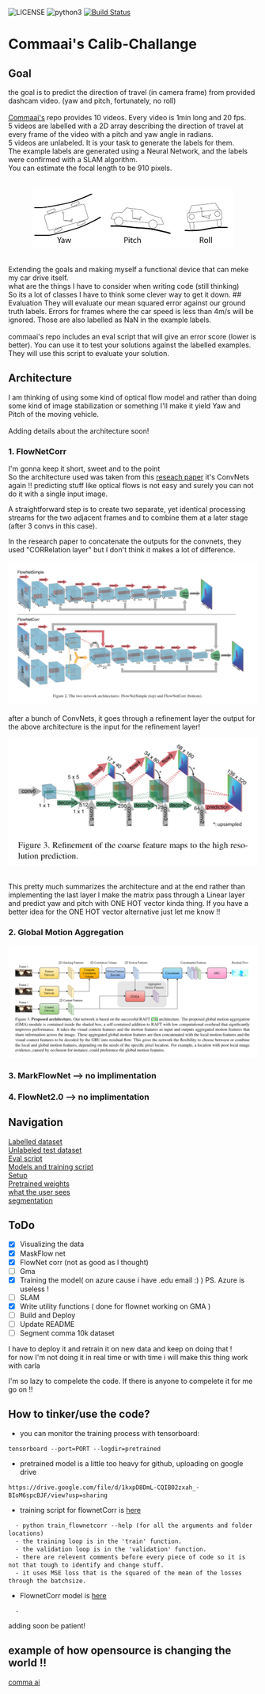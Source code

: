 ![LICENSE](https://img.shields.io/badge/license-MIT-blue.svg)
![python3](https://img.shields.io/badge/python-3.8-blue.svg)
[![Build Status](https://travis-ci.com/shauray8/Calib-Challange.svg?branch=master)](https://travis-ci.com/shauray8/Calib-Challange)

# Commaai's Calib-Challange
## Goal
the goal is to predict the direction of travel (in camera frame) from provided dashcam video. (yaw and pitch, fortunately, no roll)
</br></br>
[Commaai's](https://github.com/commaai/calib_challange) repo provides 10 videos. Every video is 1min long and 20 fps.</br>
5 videos are labelled with a 2D array describing the direction of travel at every frame of the video with a pitch and yaw angle in radians.</br>
5 videos are unlabeled. It is your task to generate the labels for them.</br>
The example labels are generated using a Neural Network, and the labels were confirmed with a SLAM algorithm.</br>
You can estimate the focal length to be 910 pixels.</br>
</br>
<p align="center">
  <img src="./Docs/yaw-pitch-roll.png"></img>
</p>
</br>
Extending the goals and making myself a functional device that can meke my car drive itself. </br>
what are the things I have to consider when writing code (still thinking)

</br>
So its a lot of classes I have to think some clever way to get it down.
## Evaluation
They will evaluate our mean squared error against our ground truth labels. Errors for frames where the car speed is less than 4m/s will be ignored. Those are also labelled as NaN in the example labels.
</br></br>
commaai's repo includes an eval script that will give an error score (lower is better). You can use it to test your solutions against the labelled examples. They will use this script to evaluate your solution.

## Architecture 
I am thinking of using some kind of optical flow model and rather than doing some kind of image stabilization or something I'll make it yield Yaw and Pitch of the moving vehicle.
</br></br>
Adding details about the architecture soon!
### 1. FlowNetCorr

I'm gonna keep it short, sweet and to the point </br>
So the architecture used was taken from this [reseach paper](https://arxiv.org/pdf/1504.06852.pdf)
it's ConvNets again !! predicting stuff like optical flows is not easy and surely you can not do it with a single input image. </br>

A straightforward step is to create two separate, yet identical processing streams for the
two adjacent frames and to combine them at a later stage (after 3 convs in this case).</br>

In the research paper to concatenate the outputs for the convnets, they used "CORRelation layer"
but I don't think it makes a lot of difference. </br>

![](./Docs/FlowNetARch.png)</br></br>
after a bunch of ConvNets, it goes through a refinement layer the output for the above architecture
is the input for the refinement layer!
<p align="center">
<img src = "./Docs/FlowNetRef.png"></img></br></br>
</p>
This pretty much summarizes the architecture and at the end rather than implementing the last layer
I make the matrix pass through a Linear layer and predict yaw and pitch with ONE HOT vector kinda thing.
If you have a better idea for the ONE HOT vector alternative just let me know !!</br>

### 2. Global Motion Aggregation
![](./Docs/GMA_Arch.png)
### 3. MarkFlowNet --> no implimentation 
### 4. FlowNet2.0 --> no implimentation 

## Navigation
[Labelled dataset](./labeled)</br>
[Unlabeled test dataset](./unlabeled)</br>
[Eval script](eval.py)</br>
[Models and training script](./calib)</br>
[Setup](setup.py) </br>
[Pretrained weights](./calib/pretrained/)</br>
[what the user sees](./windowee)</br>
[segmentation](./U-net2)</br>

## ToDo
- [x] Visualizing the data
- [X] MaskFlow net
- [x] FlowNet corr (not as good as I thought)
- [ ] Gma
- [X] Training the model( on azure cause i have .edu email :) ) PS. Azure is useless  !
- [ ] SLAM
- [X] Write utility functions ( done for flownet working on GMA )
- [ ] Build and Deploy
- [ ] Update README
- [ ] Segment comma 10k dataset

I have to deploy it and retrain it on new data and keep on doing that !
</br>
for now I'm not doing it in real time or with time i will make this thing work with carla 
</br>

I'm so lazy to compelete the code. If there is anyone to compelete it for me go on !!

## How to tinker/use the code?

* you can monitor the training process with tensorboard:</br>
```
tensorboard --port=PORT --logdir=pretrained
```

* pretrained model is a little too heavy for github, uploading on google drive
```
https://drive.google.com/file/d/1kxpD8DmL-CQIB02zxah_-BIoM6spcBJF/view?usp=sharing
```

* training script for flownetCorr is [here](./calib/train_flownetcorr.py)
```
  - python train_flownetcorr --help (for all the arguments and folder locations)
  - the training loop is in the 'train' function.
  - the validation loop is in the 'validation' function.
  - there are relevent comments before every piece of code so it is not that tough to identify and change stuff.
  - it uses MSE loss that is the squared of the mean of the losses through the batchsize.

```
* FlownetCorr model is [here](./calib/FlownetCorr.py)
```
  -
```
adding soon be patient!

## example of how opensource is changing the world !! 
[comma ai](https://github.com/commaai)
